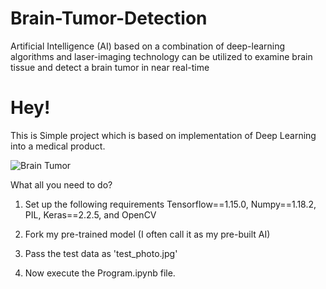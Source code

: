 # Brain-Tumor-Detection 
Artificial Intelligence (AI) based on a combination of deep-learning algorithms and laser-imaging technology can be utilized to examine brain tissue and detect a brain tumor in near real-time

# Hey!
This is Simple project which is based on implementation of Deep Learning into a medical product.

![Brain Tumor](https://www.labiotech.eu/wp-content/uploads/2019/11/brain-cancer-ai-uk-clinspec-diagnostics.jpg)

What all you need to do?

1. Set up the following requirements
Tensorflow==1.15.0, Numpy==1.18.2, PIL, Keras==2.2.5, and OpenCV

2. Fork my pre-trained model (I often call it as my pre-built AI)

3. Pass the test data as 'test_photo.jpg'

4. Now execute the Program.ipynb file.

